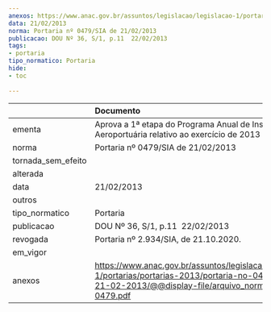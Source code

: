 ```yaml
---
anexos: https://www.anac.gov.br/assuntos/legislacao/legislacao-1/portarias/portarias-2013/portaria-no-0479-sia-de-21-02-2013/@@display-file/arquivo_norma/PA2013-0479.pdf
data: 21/02/2013
norma: Portaria nº 0479/SIA de 21/02/2013
publicacao: DOU Nº 36, S/1, p.11  22/02/2013
tags:
- portaria
tipo_normatico: Portaria
hide: 
- toc 
 
---
```


|                    | Documento                                                                                                                                                         |
|:-------------------|:------------------------------------------------------------------------------------------------------------------------------------------------------------------|
| ementa             | Aprova a 1ª etapa do Programa Anual de Inspeção Aeroportuária relativo ao exercício de 2013 - PAIA 2013.                                                          |
| norma              | Portaria nº 0479/SIA de 21/02/2013                                                                                                                                |
| tornada_sem_efeito |                                                                                                                                                                   |
| alterada           |                                                                                                                                                                   |
| data               | 21/02/2013                                                                                                                                                        |
| outros             |                                                                                                                                                                   |
| tipo_normatico     | Portaria                                                                                                                                                          |
| publicacao         | DOU Nº 36, S/1, p.11  22/02/2013                                                                                                                                  |
| revogada           | Portaria nº 2.934/SIA, de 21.10.2020.                                                                                                                             |
| em_vigor           |                                                                                                                                                                   |
| anexos             | https://www.anac.gov.br/assuntos/legislacao/legislacao-1/portarias/portarias-2013/portaria-no-0479-sia-de-21-02-2013/@@display-file/arquivo_norma/PA2013-0479.pdf |
